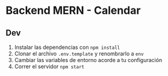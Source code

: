 # Backend MERN - Calendar

## Dev

1. Instalar las dependencias con `npm install`
2. Clonar el archivo `.env.template` y renombrarlo a `env`
3. Cambiar las variables de entorno acorde a tu configuración
4. Correr el servidor `npm start`